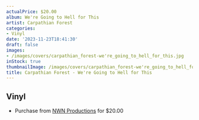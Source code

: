 ```yaml
---
actualPrice: $20.00
album: We're Going to Hell for This
artist: Carpathian Forest
categories:
- Vinyl
date: '2023-11-23T18:41:30'
draft: false
images:
- /images/covers/carpathian_forest-we're_going_to_hell_for_this.jpg
inStock: true
thumbnailImage: /images/covers/carpathian_forest-we're_going_to_hell_for_this-thumb.jpg
title: Carpathian Forest - We're Going to Hell for This
---
```


## Vinyl
* Purchase from [NWN Productions](http://shop.nwnprod.com/index.php?route=product/product&path=75&product_id=35733&sort=pd.name&order=ASC) for $20.00
